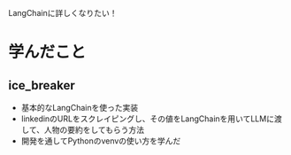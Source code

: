 LangChainに詳しくなりたい！

# 学んだこと

## ice_breaker
- 基本的なLangChainを使った実装
- linkedinのURLをスクレイピングし、その値をLangChainを用いてLLMに渡して、人物の要約をしてもらう方法
- 開発を通してPythonのvenvの使い方を学んだ

